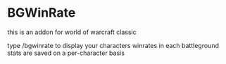 # BGWinRate

this is an addon for world of warcraft classic


type /bgwinrate to display your characters winrates in each battleground\
stats are saved on a per-character basis 
